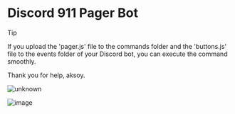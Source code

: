 # Discord 911 Pager Bot

> [!TIP]
> If you upload the 'pager.js' file to the commands folder and the 'buttons.js' file to the events folder of your Discord bot, you can execute the command smoothly.
> 
Thank you for help, aksoy.

![unknown](https://github.com/ulasbayraktar/pager-bot/assets/73671806/df0536ae-db42-4cea-9e5e-82deab6bbf26)

![image](https://github.com/ulasbayraktar/pager-bot/assets/73671806/7130ba75-89f7-4910-b9c1-f7a9a8fd4b88)
